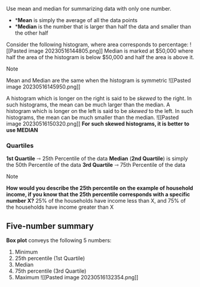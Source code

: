 Use mean and median for summarizing data with only one number.
* ***Mean** is simply the average of all the data points
* ***Median** is the number that is larger than half the data and smaller than the other half

Consider the following histogram, where area corresponds to percentage:
![[Pasted image 20230516144805.png]]
Median is marked at $50,000 where half the area of the histogram is below $50,000 and half the area is above it.

> [!note]
> Mean and Median are the same when the histogram is symmetric
> ![[Pasted image 20230516145950.png]]

A histogram which is longer on the right is said to be *skewed* to the right. In such histograms, the mean can be much larger than the median. 
A histogram which is longer on the left is said to be *skewed* to the left. In such histograms, the mean can be much smaller than the median.
![[Pasted image 20230516150320.png]]
**For such skewed histograms, it is better to use MEDIAN**

### Quartiles
**1st Quartile** ⇾ 25th Percentile of the data
**Median** (**2nd Quartile**) is simply the 50th Percentile of the data
**3rd Quartile** ⇾ 75th Percentile of the data

> [!note]
> **How would you describe the 25th percentile on the example of household income, if you know that the 25th percentile corresponds with a specific number X?**
	25% of the households have income less than X, and 75% of the households have income greater than X

## Five-number summary
**Box plot** conveys the following 5 numbers:
1. Minimum
2. 25th percentile (1st Quartile)
3. Median
4. 75th percentile (3rd Quartile)
5. Maximum
![[Pasted image 20230516132354.png]]
